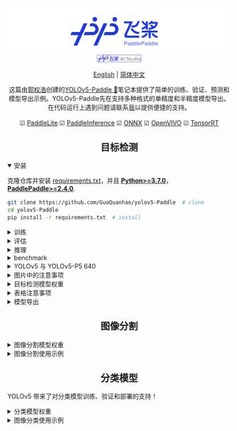 <div align="center">

  <a href="https://github.com/GuoQuanhao/YOLOv5-Paddle" target="_blank">
    <img width="1024", src="https://raw.githubusercontent.com/PaddlePaddle/Paddle/develop/doc/imgs/logo.png"></a>

<br>
  <a href="https://aistudio.baidu.com/aistudio/projectdetail/2580805?contributionType=1"><img width="100" src="https://raw.githubusercontent.com/GuoQuanhao/yolov5-Paddle/main/data/assets/AIStudio.png" alt="Run on AIstudio"></a>
<br>

[English](README.md) | [简体中文](README.zh-CN.md)

这篇由<a href="https://github.com/GuoQuanhao">郭权浩</a>创建的<a href="https://github.com/GuoQuanhao/yolov5-Paddle">YOLOv5-Paddle 🚀</a>笔记本提供了简单的训练、验证、预测和模型导出示例。YOLOv5-Paddle先在支持多种格式的单精度和半精度模型导出。 在代码运行上遇到问题请联系<a href="https://github.com/GuoQuanhao">我</a>以提供便捷的支持。
<br>
<br>&#9745; [PaddleLite](https://www.paddlepaddle.org.cn/lite/v2.12/api_reference/python_api/opt.html) &#9745; [PaddleInference](https://www.paddlepaddle.org.cn/inference/v2.4/guides/export_model/paddle_model_export.html) &#9745; [ONNX](https://github.com/PaddlePaddle/Paddle2ONNX) &#9745; [OpenVIVO](https://github.com/openvinotoolkit/openvino) &#9745; [TensorRT](https://github.com/PaddlePaddle/Paddle2ONNX)<br>
</div>

## <div align="center">目标检测</div>

<details open>
<summary>安装</summary>

克隆仓库并安装 [requirements.txt](https://github.com/GuoQuanhao/yolov5-Paddle/blob/main/requirements.txt)，并且
[**Python>=3.7.0**](https://www.python.org/)，[**PaddlePaddle>=2.4.0**](https://www.paddlepaddle.org.cn/).

```bash
git clone https://github.com/GuoQuanhao/yolov5-Paddle  # clone
cd yolov5-Paddle
pip install -r requirements.txt  # install
```

<details>
<summary>训练</summary>

下方命令能够重现YOLOv5的 [COCO](https://github.com/GuoQuanhao/yolov5-Paddle/blob/main/data/scripts/get_coco.sh) 结果. [模型](https://github.com/GuoQuanhao/yolov5-Paddle/tree/main/models) 和 [数据集](https://github.com/GuoQuanhao/yolov5-Paddle/tree/main/data) 能够重最新的YOLOv5 [release](https://github.com/GuoQuanhao/yolov5-Paddle/releases/tag/v2.0)中自动下载。 下面展示了在V100-16GB上的Batch sizes。

```bash
# (from scratch)Single-GPU or CPU
python train.py --data coco.yaml --epochs 300 --weights '' --cfg yolov5n.yaml  --batch-size 128  --device ''
                                                                 yolov5s                    64            cpu
                                                                 yolov5m                    40            0
                                                                 yolov5l                    24            1
                                                                 yolov5x                    16            2
															 
# (pretrained)Single-GPU or CPU
python train.py --data coco.yaml --epochs 300 --weights yolov5n.pdparams --batch-size 128  --device ''
                                                        yolov5s                       64            cpu
                                                        yolov5m                       40            0
                                                        yolov5l                       24            1
                                                        yolov5x                       16            2
```

```bash
# Multi-GPU, from scratch and pretrained as above
python -m paddle.distributed.launch --gpus 0,1,2,3 train.py --weights '' --cfg yolov5n.yaml --batch-size 128  --data coco.yaml --epochs 300 --device 0,1,2,3
                                                                                 yolov5s                    64
                                                                                 yolov5m                    40
                                                                                 yolov5l                    24
                                                                                 yolov5x                    16
```

<img width="800" src="https://user-images.githubusercontent.com/26833433/90222759-949d8800-ddc1-11ea-9fa1-1c97eed2b963.png">
</details>

<details>
<summary>评估</summary>

```bash
# (from scratch)Single-GPU or CPU
python val.py --data coco.yaml --weights yolov5n.pdparams --img 640 --conf 0.001 --iou 0.65 --device ''
                                         yolov5s                                                     cpu
                                         yolov5m                                                     0
                                         yolov5l                                                     1
                                         yolov5x                                                     2
```
</details>

<details>
<summary>推理</summary>

YOLOv5 PaddlePaddle inference. Models download automatically from the latest

```python
# Model
python hubconf.py  # or yolov5n - yolov5x6, custom
```

`detect.py` 能够利用`--source`指定各种媒体资源，并自动从百度云智能云服务器下载PaddlePaddle模型，并将检测结果保存在`runs/detect`。

```bash
python detect.py --weights yolov5s.pdparams --source 0                         # webcam
                                               img.jpg                         # image
                                               vid.mp4                         # video
                                               screen                          # screenshot
                                               path/                           # directory
                                               list.txt                        # list of images
                                               list.streams                    # list of streams
                                               'path/*.jpg'                    # glob
                                               'https://youtu.be/Zgi9g1ksQHc'  # YouTube
                                               'rtsp://example.com/media.mp4'  # RTSP, RTMP, HTTP stream
```

</details>

<details>
<summary>benchmark</summary>

```bash
python benchmarks.py --weights ./yolov5s.pdparams --device 0
```
```
Benchmarks complete (187.81s)
            Format  Size (MB)  mAP50-95  Inference time (ms)
0     PaddlePaddle       13.9    0.4716                 9.75
1  PaddleInference       27.8    0.4716                20.82
2             ONNX       27.6    0.4717                32.23
3         TensorRT       32.2    0.4717                 3.05
4         OpenVINO       27.9    0.4717                43.67
5       PaddleLite       27.8    0.4717               264.86
```
</details>

<details>
  <summary>YOLOv5 与 YOLOv5-P5 640</summary>
<p align="left"><img width="800" src="https://user-images.githubusercontent.com/26833433/155040763-93c22a27-347c-4e3c-847a-8094621d3f4e.png"></p>
<p align="left"><img width="800" src="https://user-images.githubusercontent.com/26833433/155040757-ce0934a3-06a6-43dc-a979-2edbbd69ea0e.png"></p>
</details>

<details>
  <summary>图片中的注意事项</summary>

- **COCO AP val** 表示在 5000 张图像的 [COCO val2017](http://cocodataset.org) 数据集上测量的 mAP@0.5:0.95 指标，推理大小从 256 到 1536。
- **GPU Speed** 使用批量大小为 32 的 [AWS p3.2xlarge](https://aws.amazon.com/ec2/instance-types/p3/) V100 实例测量 [COCO val2017](http://cocodataset.org) 数据集上每张图像的平均推理时间。
- **Reproduce** 通过 `python val.py --task study --data coco.yaml --iou 0.7 --weights yolov5n6.pdparams yolov5s6.pdparams yolov5m6.pdparams yolov5l6.pdparams yolov5x6.pdparams`

</details>

<details>
 <summary>目标检测模型权重</summary>
PaddlePaddle实现了对精度、参数和flops的验证，未利用PaddlePaddle验证推理速度。

| Model                                                                                           | size<br><sup>(pixels) | mAP<sup>val<br>50-95 | mAP<sup>val<br>50 | Speed<br><sup>CPU b1<br>(ms) | Speed<br><sup>V100 b1<br>(ms) | Speed<br><sup>V100 b32<br>(ms) | params<br><sup>(M) | FLOPs<br><sup>@640 (B) |
| ----------------------------------------------------------------------------------------------- | --------------------- | -------------------- | ----------------- | ---------------------------- | ----------------------------- | ------------------------------ | ------------------ | ---------------------- |
| YOLOv5n              | 640                   | 28.0                 | 45.7              | **45**                       | **6.3**                       | **0.6**                        | **1.9**            | **4.5**                |
| YOLOv5s              | 640                   | 37.4                 | 56.8              | 98                           | 6.4                           | 0.9                            | 7.2                | 16.5                   |
| YOLOv5m              | 640                   | 45.3                 | 64.1              | 224                          | 8.2                           | 1.7                            | 21.2               | 49.0                   |
| YOLOv5l              | 640                   | 49.0                 | 67.4              | 430                          | 10.1                          | 2.7                            | 46.5               | 109.1                  |
| YOLOv5x              | 640                   | 50.6                 | 68.8              | 766                          | 12.1                          | 4.8                            | 86.7               | 205.7                  |
|                                                                                                 |                       |                      |                   |                              |                               |                                |                    |                        |
| YOLOv5n6            | 1280                  | 36.0                 | 54.4              | 153                          | 8.1                           | 2.1                            | 3.2                | 4.6                    |
| YOLOv5s6            | 1280                  | 44.8                 | 63.7              | 385                          | 8.2                           | 3.6                            | 12.6               | 16.8                   |
| YOLOv5m6            | 1280                  | 51.3                 | 69.3              | 887                          | 11.1                          | 6.8                            | 35.7               | 50.0                   |
| YOLOv5l6            | 1280                  | 53.7                 | 71.3              | 1784                         | 15.8                          | 10.5                           | 76.8               | 111.4                  |
| YOLOv5x6<br>+ [TTA] | 1280<br>1536          | 55.0<br>**55.8**     | 72.7<br>**72.7**  | 3136<br>-                    | 26.2<br>-                     | 19.4<br>-                      | 140.7<br>-         | 209.8<br>-             |
</details>

<details>
  <summary>表格注意事项</summary>

- 所有模型都采用默认设置训练300轮. Nano和Small模型采用[hyp.scratch-low.yaml](https://github.com/GuoQuanhao/yolov5-Paddle/blob/main/data/hyps/hyp.scratch-low.yaml) hyps, 其余模型采用 [hyp.scratch-high.yaml](https://github.com/GuoQuanhao/yolov5-Paddle/blob/main/data/hyps/hyp.scratch-high.yaml).
- **mAP<sup>val</sup>** 值适用于 [COCO val2017](http://cocodataset.org)数据集上的单模型单尺度。<br>复现示例：`python val.py --data coco.yaml --img 640 --conf 0.001 --iou 0.65`
- **Speed** 使用 [AWS p3.2xlarge](https://aws.amazon.com/ec2/instance-types/p3/) 实例对 COCO val 图像进行平均。 NMS 时间 (~1 ms/img) 不包括在内。<br>复现示例：`python val.py --data coco.yaml --img 640 --task speed --batch 1`
- **TTA** [Test Time Augmentation](https://github.com/ultralytics/yolov5/issues/303) 包括反射和尺度增强。<br>复现示例：`python val.py --data coco.yaml --img 1536 --iou 0.7 --augment`

</details>

<details>
<summary>模型导出</summary>

```bash
python export.py --weights yolov5n.pdparams --include paddleinfer onnx engine openvino paddlelite
						   yolov5s.pdparams
						   yolov5m.pdparams
						   yolov5l.pdparams
						   yolov5x.pdparams
```
你可以使用 `--dynamic` or `--half` 来导出动态维度或半精度模型。
</details>

## <div align="center">图像分割</div>

<details>
  <summary>图像分割模型权重</summary>

<div align="center">
<img width="800" src="https://user-images.githubusercontent.com/61612323/204180385-84f3aca9-a5e9-43d8-a617-dda7ca12e54a.png"></a>
</div>

| Model                                                                                      | size<br><sup>(pixels) | mAP<sup>box<br>50-95 | mAP<sup>mask<br>50-95 | Train time<br><sup>300 epochs<br>A100 (hours) | Speed<br><sup>ONNX CPU<br>(ms) | Speed<br><sup>TRT A100<br>(ms) | params<br><sup>(M) | FLOPs<br><sup>@640 (B) |
| ------------------------------------------------------------------------------------------ | --------------------- | -------------------- | --------------------- | --------------------------------------------- | ------------------------------ | ------------------------------ | ------------------ | ---------------------- |
| YOLOv5n-seg | 640                   | 27.2                 | 23.5                  | 80:17                                         | **62.7**                       | **1.2**                        | **2.0**            | **7.1**                |
| YOLOv5s-seg | 640                   | 37.3                 | 31.8                  | 88:16                                         | 173.3                          | 1.4                            | 7.6                | 26.4                   |
| YOLOv5m-seg | 640                   | 44.7                 | 37.5                  | 108:36                                        | 427.0                          | 2.2                            | 22.0               | 70.8                   |
| YOLOv5l-seg | 640                   | 48.7                 | 40.3                  | 66:43 (2x)                                    | 857.4                          | 2.9                            | 47.9               | 147.7                  |
| YOLOv5x-seg | 640                   | **50.7**             | **41.4**              | 62:56 (3x)                                    | 1579.2                         | 4.5                            | 88.8               | 265.7                  |

- 所有权重采用 `lr0=0.01` 的SGD优化器训练300轮，其中`weight_decay=5e-5`，图像尺寸为640×640。
- **Accuracy** 评估于COCO数据集上的单模型，单尺度。<br>复现示例：`python segment/val.py --data coco.yaml --weights yolov5s-seg.pdparams`
- **Speed** 使用 [Colab Pro](https://colab.research.google.com/signup) A100 High-RAM 实例对超过 100 张推理图像进行平均。 值仅表示推理速度（NMS 每张图像增加约 1 毫秒）。 <br>复现示例：`python segment/val.py --data coco.yaml --weights yolov5s-seg.pdparams --batch 1`
- **Export** 为FP32的ONNX模型和FP16的TensorRT模型。 <br>复现示例：`python export.py --weights yolov5s-seg.pdparams --include engine --device 0 --half`

</details>

<details>
  <summary>图像分割使用示例</summary>

### Train

YOLOv5 分割训练支持使用 `--data coco128-seg.yaml` 参数自动下载 COCO128-seg 分割数据集和使用 `bash data/scripts/get_coco.sh --train --val -- segments`手动下载 COCO-segments 数据集。`python train.py --data coco.yaml`。
```bash
# Single-GPU
python segment/train.py --data coco128-seg.yaml --weights yolov5s-seg.pdparams --img 640

# Multi-GPU DDP
python -m paddle.distributed.launch --gpus 0,1,2,3 segment/train.py --weights yolov5s-seg.pdparams --data coco128-seg.yaml --device 0,1,2,3
```

### Val

在 COCO 数据集上验证 YOLOv5s-seg 的 mask mAP：

```bash
bash data/scripts/get_coco.sh --val --segments  # download COCO val segments split (780MB, 5000 images)
python segment/val.py --weights yolov5s-seg.pdparams --data coco.yaml --img 640  # validate
```

### Predict

使用预训练的 YOLOv5m-seg.pdparams 预测 bus.jpg：

```bash
python segment/predict.py --weights yolov5m-seg.pdparams --data data/images/bus.jpg
```

| ![zidane](https://user-images.githubusercontent.com/26833433/203113421-decef4c4-183d-4a0a-a6c2-6435b33bc5d3.jpg) | ![bus](https://user-images.githubusercontent.com/26833433/203113416-11fe0025-69f7-4874-a0a6-65d0bfe2999a.jpg) |
| ---------------------------------------------------------------------------------------------------------------- | ------------------------------------------------------------------------------------------------------------- |

### Export

导出ONNX, TensorRT等分割模型。

```bash
# export model
python export.py --weights yolov5s-seg.pdparams --include paddleinfer onnx engine openvino paddlelite --img 640 --device 0

# Inference
python detect.py --weights yolov5s.pdparams           # PaddlePaddle
						   yolov5s.onnx               # ONNX Runtime or OpenCV DNN with --dnn
						   yolov5s_openvino_model     # OpenVINO
						   yolov5s.engine             # TensorRT
						   yolov5s_paddle_model       # PaddleInference
						   yolov5s.nb                 # PaddleLite
```

</details>

## <div align="center">分类模型</div>

YOLOv5 带来了对分类模型训练、验证和部署的支持！

<details>
  <summary>分类模型权重</summary>

<br>

| Model                                                                                              | size<br><sup>(pixels) | acc<br><sup>top1 | acc<br><sup>top5 | Training<br><sup>90 epochs<br>4xA100 (hours) | Speed<br><sup>ONNX CPU<br>(ms) | Speed<br><sup>TensorRT V100<br>(ms) | params<br><sup>(M) | FLOPs<br><sup>@224 (B) |
| -------------------------------------------------------------------------------------------------- | --------------------- | ---------------- | ---------------- | -------------------------------------------- | ------------------------------ | ----------------------------------- | ------------------ | ---------------------- |
| YOLOv5n-cls         | 224                   | 64.6             | 85.4             | 7:59                                         | **3.3**                        | **0.5**                             | **2.5**            | **0.5**                |
| YOLOv5s-cls         | 224                   | 71.5             | 90.2             | 8:09                                         | 6.6                            | 0.6                                 | 5.4                | 1.4                    |
| YOLOv5m-cls         | 224                   | 75.9             | 92.9             | 10:06                                        | 15.5                           | 0.9                                 | 12.9               | 3.9                    |
| YOLOv5l-cls         | 224                   | 78.0             | 94.0             | 11:56                                        | 26.9                           | 1.4                                 | 26.5               | 8.5                    |
| YOLOv5x-cls         | 224                   | **79.0**         | **94.5**         | 15:04                                        | 54.3                           | 1.8                                 | 48.1               | 15.9                   |

<details>
  <summary>表格注意事项</summary>

- 所有检查点都使用 SGD 优化器训练 90 轮，其中`lr0=0.001`，`weight_decay=5e-5`，图像大小为 224。
- **Accuracy** values are for single-model single-scale on [ImageNet-1k](https://www.image-net.org/index.php) dataset.<br>复现示例：`python classify/val.py --data ../datasets/imagenet --img 224`
- **Speed** 使用 Google [Colab Pro](https://colab.research.google.com/signup) V100 High-RAM 实例计算 100 多张推理图像的平均值。<br>复现示例：`python classify/val.py --data ../datasets/imagenet --img 224 --batch 1`
- **Export** 为FP32的ONNX模型和FP16的TensorRT模型。 <br>复现示例：`python export.py --weights yolov5s-cls.pdparams --include engine onnx --imgsz 224`

</details>
</details>

<details>
  <summary>图像分类使用示例</summary>

### Train

YOLOv5 分类训练支持使用`--data`参数自动下载 MNIST、Fashion-MNIST、CIFAR10、CIFAR100、Imagenette、Imagewoof 和 ImageNet 数据集。 例如，要在 MNIST 上开始训练，请使用 `--data mnist`。
```bash
# Single-GPU
python classify/train.py --model yolov5s-cls.pdparams --data cifar100 --img 224 --batch 128

# Multi-GPU DDP
python -m paddle.distributed.launch --gpus 0,1,2,3  classify/train.py --model yolov5s-cls.pdparams --data imagenet --img 224 --device 0,1,2,3
```

### Val

在 ImageNet-1k 数据集上验证 YOLOv5m-cls 的准确性：

```bash
bash data/scripts/get_imagenet.sh --val  # download ImageNet val split (6.3G, 50000 images)
python classify/val.py --weights yolov5m-cls.pdparams --data ../datasets/imagenet --img 224  # validate
```

### Predict

使用预训练的 YOLOv5s-cls.pdparams 来预测 bus.jpg：

```bash
python classify/predict.py --weights yolov5s-cls.pdparams --data data/images/bus.jpg
```

### Export

将一组训练好的 YOLOv5s-cls、ResNet 模型导出到 ONNX 和 TensorRT：

```bash
python export.py --weights yolov5s-cls.pdparams resnet50.pdparams --include paddleinfer, onnx, engine, openvino, paddlelite --img 224
```


</details>
